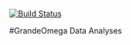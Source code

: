 [![Build Status](https://travis-ci.com/stevenschenk/grandeomega.svg?token=bpSzUo5sUGABNpXCYa5p&branch=master)](https://travis-ci.com/stevenschenk/grandeomega)

#GrandeOmega Data Analyses
